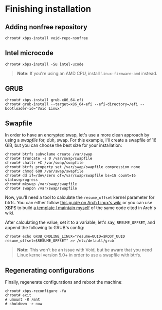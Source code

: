 # Finishing installation
## Adding nonfree repository
```console
chroot# xbps-install void-repo-nonfree
```

## Intel microcode
```console
chroot# xbps-install -Su intel-ucode
```

> **Note:** If you're using an AMD CPU, install `linux-firmware-amd` instead.

## GRUB
```console
chroot# xbps-install grub-x86_64-efi
chroot# grub-install --target=x86_64-efi --efi-directory=/efi --bootloader-id="Void Linux"
```

## Swapfile
In order to have an encrypted swap, let's use a more clean approach by using a _swapfile_ for,
_duh_, swap. For this example, I'll create a swapfile of 16 GiB, but you can choose the best size
for your installation:
```console
chroot# btrfs subvolume create /var/swap
chroot# truncate -s 0 /var/swap/swapfile
chroot# chattr +C /var/swap/swapfile
chroot# btrfs property set /var/swap/swapfile compression none
chroot# chmod 600 /var/swap/swapfile
chroot# dd if=/dev/zero of=/var/swap/swapfile bs=1G count=16 status=progress
chroot# mkswap /var/swap/swapfile
chroot# swapon /var/swap/swapfile
```

Now, you'll need a tool to calculate the `resume_offset` kernel parameter for btrfs. You can either
follow [this guide on Arch Linux's
wiki](https://wiki.archlinux.org/index.php/Power_management/Suspend_and_hibernate#Hibernation_into_swap_file_on_Btrfs)
or you can use XBPS to build [a template I maintain
myself](https://github.com/gbrlsnchs/void-packages/tree/btrfs_map_physical) of the same code cited
in Arch's wiki.

After calculating the value, set it to a variable, let's say, `RESUME_OFFSET`, and append the
following to GRUB's config:
```console
chroot# echo GRUB_CMDLINE_LINUX="resume=UUID=$ROOT_UUID resume_offset=$RESUME_OFFSET" >> /etc/default/grub
```

> **Note:** This won't be an issue with Void, but be aware that you need Linux kernel version 5.0+
> in order to use a swapfile with btrfs.

## Regenerating configurations
Finally, regenerate configurations and reboot the machine:
```console
chroot# xbps-reconfigure -fa
chroot# exit
# umount -R /mnt
# shutdown -r now
```
